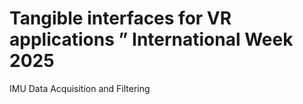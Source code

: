 # Tangible interfaces for VR applications ” International Week 2025
IMU Data Acquisition and Filtering

